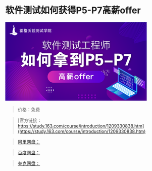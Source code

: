 # 软件测试如何获得P5-P7高薪offer

![img](../../../assets/study163/free/76cc92e809ef46609f8b8bf49e2d782a.png)

> 价格：免费

> [官方链接：https://study.163.com/course/introduction/1209330838.htm](https://study.163.com/course/introduction/1209330838.htm)

> [阿里网盘：]()

> [百度网盘：]()

> [夸克网盘：]()
